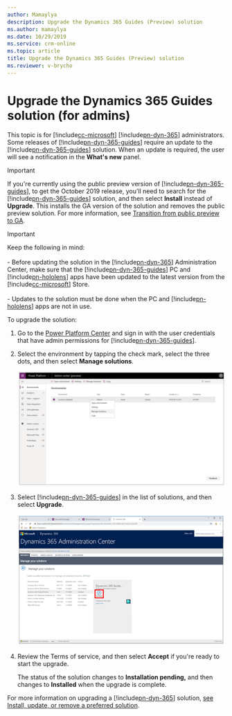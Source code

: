 ```yaml
---
author: Mamaylya
description: Upgrade the Dynamics 365 Guides (Preview) solution 
ms.author: mamaylya
ms.date: 10/29/2019
ms.service: crm-online
ms.topic: article
title: Upgrade the Dynamics 365 Guides (Preview) solution
ms.reviewer: v-brycho
---
```


# Upgrade the Dynamics 365 Guides solution (for admins)

This topic is for [!include[cc-microsoft](../includes/cc-microsoft.md)] [!include[pn-dyn-365](../includes/pn-dyn-365.md)] administrators. Some releases of [!include[pn-dyn-365-guides](../includes/pn-dyn-365-guides.md)] require an update to the [!include[pn-dyn-365-guides](../includes/pn-dyn-365-guides.md)] solution. When an update is required, the user will see a notification in the **What's new** panel.

> [!IMPORTANT]
> If you're currently using the public preview version of [!include[pn-dyn-365-guides](../includes/pn-dyn-365-guides.md)], to get the October 2019 release, you'll need to search for the [!include[pn-dyn-365-guides](../includes/pn-dyn-365-guides.md)] solution, and then select **Install** instead of **Upgrade**. This installs the GA version of the solution and removes the public preview solution. For more information, see [Transition from public preview to GA](public-preview-transition.md).

> [!IMPORTANT]
> Keep the following in mind:<br><br>- Before updating the solution in the [!include[pn-dyn-365](../includes/pn-dyn-365.md)] Administration Center, make sure that the [!include[pn-dyn-365-guides](../includes/pn-dyn-365-guides.md)] PC and [!include[pn-hololens](../includes/pn-hololens.md)] apps have been updated to the latest version from the [!include[cc-microsoft](../includes/cc-microsoft.md)] Store.<br><br>- Updates to the solution must be done when the PC and [!include[pn-hololens](../includes/pn-hololens.md)] apps are not in use.  

To upgrade the solution:

1. Go to the [Power Platform Center](https://admin.powerplatform.microsoft.com/environments) and sign in with the user credentials that have admin permissions for [!include[pn-dyn-365-guides](../includes/pn-dyn-365-guides.md)]. 

2. Select the environment by tapping the check mark, select the three dots, and then select **Manage solutions**. 

   ![Manage solutions](media/manage-solutions.PNG "Manage solutions")

3. Select [!include[pn-dyn-365-guides](../includes/pn-dyn-365-guides.md)] in the list of solutions, and then select **Upgrade**.
 
   ![Upgrade button](media/upgrade.PNG "Upgrade button")   
  
4. Review the Terms of service, and then select **Accept** if you're ready to start the upgrade. 

   The status of the solution changes to **Installation pending,** and then changes to **Installed** when the upgrade is complete. 
 
For more information on upgrading a [!include[pn-dyn-365](../includes/pn-dyn-365.md)] solution, [see Install, update, or remove a preferred solution](https://docs.microsoft.com/dynamics365/customer-engagement/admin/install-remove-preferred-solution).

